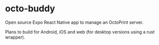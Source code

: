 # octo-buddy

Open source Expo React Native app to manage an OctoPrint server.

Plans to build for Android, iOS and web (for desktop versions using a rust wrapper).
